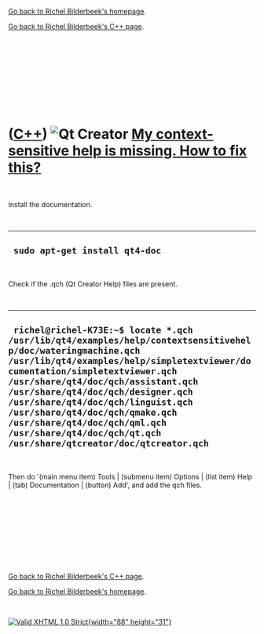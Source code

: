 [Go back to Richel Bilderbeek's homepage](index.htm).

[Go back to Richel Bilderbeek's C++ page](Cpp.htm).

 

 

 

 

 

([C++](Cpp.htm)) ![Qt Creator](PicQtCreator.png) [My context-sensitive help is missing. How to fix this?](CppQtCreatorContextSensitiveHelpMissing.htm)
======================================================================================================================================================

 

Install the documentation.

 

  ---------------------------------
  ` sudo apt-get install qt4-doc`
  ---------------------------------

 

Check if the .qch (Qt Creator Help) files are present.

 

  ------------------------------------------------------------------------------------------------------------------------------------------------------------------------------------------------------------------------------------------------------------------------------------------------------------------------------------------------------------------------------------------------------------------------------------------------
  ` richel@richel-K73E:~$ locate *.qch /usr/lib/qt4/examples/help/contextsensitivehelp/doc/wateringmachine.qch /usr/lib/qt4/examples/help/simpletextviewer/documentation/simpletextviewer.qch /usr/share/qt4/doc/qch/assistant.qch /usr/share/qt4/doc/qch/designer.qch /usr/share/qt4/doc/qch/linguist.qch /usr/share/qt4/doc/qch/qmake.qch /usr/share/qt4/doc/qch/qml.qch /usr/share/qt4/doc/qch/qt.qch /usr/share/qtcreator/doc/qtcreator.qch`
  ------------------------------------------------------------------------------------------------------------------------------------------------------------------------------------------------------------------------------------------------------------------------------------------------------------------------------------------------------------------------------------------------------------------------------------------------

 

Then do '(main menu item) Tools | (submenu item) Options | (list item)
Help | (tab) Documentation | (button) Add', and add the qch files.

 

 

 

 

 

[Go back to Richel Bilderbeek's C++ page](Cpp.htm).

[Go back to Richel Bilderbeek's homepage](index.htm).

 

[![Valid XHTML 1.0 Strict](valid-xhtml10.png){width="88"
height="31"}](http://validator.w3.org/check?uri=referer)
